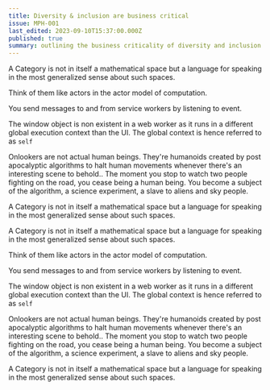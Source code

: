 ```yaml
---
title: Diversity & inclusion are business critical
issue: MPH-001
last_edited: 2023-09-10T15:37:00.000Z
published: true
summary: outlining the business criticality of diversity and inclusion in organizations
---
```


A Category is not in itself a mathematical space but a language for speaking in the most generalized sense about such spaces.

Think of them like actors in the actor model of computation.

You send messages to and from service workers by listening to event.

The window object is non existent in a web worker as it runs in a different global execution context than the UI. The global context is hence referred to as `self`

Onlookers are not actual human beings. They're humanoids created by post apocalyptic algorithms to halt human movements whenever there's an interesting scene to behold.. The moment you stop to watch two people fighting on the road, you cease being a human being. You become a subject of the algorithm, a science experiment, a slave to aliens and sky people.

A Category is not in itself a mathematical space but a language for speaking in the most generalized sense about such spaces.

A Category is not in itself a mathematical space but a language for speaking in the most generalized sense about such spaces.

Think of them like actors in the actor model of computation.

You send messages to and from service workers by listening to event.

The window object is non existent in a web worker as it runs in a different global execution context than the UI. The global context is hence referred to as `self`

Onlookers are not actual human beings. They're humanoids created by post apocalyptic algorithms to halt human movements whenever there's an interesting scene to behold.. The moment you stop to watch two people fighting on the road, you cease being a human being. You become a subject of the algorithm, a science experiment, a slave to aliens and sky people.

A Category is not in itself a mathematical space but a language for speaking in the most generalized sense about such spaces.
